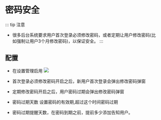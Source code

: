 # 密码安全

::: tip 注意
- 很多后台系统要求用户首次登录必须修改密码，或者定期让用户修改密码(比如强制让用户3个月修改密码)，以保证安全。
:::

## 配置
- 在设置管理启用
![](https://lion-foods.oss-cn-beijing.aliyuncs.com/vben5/setting-pwd.png)

- 首次登录必须修改密码开启之后，新用户首次登录会弹出修改密码弹窗
- 定期修改密码开启之后，用户密码过期会弹出修改密码弹窗
- 密码过期天数 设置密码的有效期,超过这个时间密码过期
- 密码过期提醒天数，在密码到期之前，提前多少添加告知用户。